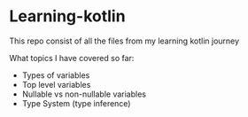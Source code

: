 # Learning-kotlin

This repo consist of all the files from my learning kotlin journey 

What topics I have covered so far:
- Types of variables
- Top level variables
- Nullable vs non-nullable variables
- Type System (type inference)
